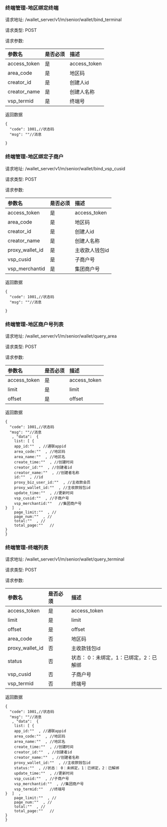 ###  终端管理-地区绑定终端

请求地址: /wallet_server/v1/m/senior/wallet/bind_terminal

请求类型: POST

请求参数:


| 参数名 | 是否必须 | 描述 |
|:-- |:-- |:--   |
|access_token|是|access_token|
|area_code|是|地区码|
|creator_id|是|创建人id|
|creator_name|是|创建人名称|
|vsp_termid|是|终端号|

返回数据
```
{
  "code": 1001,//状态码
  "msg": ""//消息
  
}
```

###  终端管理-地区绑定子商户

请求地址: /wallet_server/v1/m/senior/wallet/bind_vsp_cusid

请求类型: POST

请求参数:


| 参数名 | 是否必须 | 描述 |
|:-- |:-- |:--   |
|access_token|是|access_token|
|area_code|是|地区码|
|creator_id|是|创建人id|
|creator_name|是|创建人名称|
|proxy_wallet_id|是|主收款人钱包id|
|vsp_cusid|是|子商户号|
|vsp_merchantid|是|集团商户号|

返回数据
```
{
  "code": 1001,//状态码
  "msg": ""//消息
  
}
```

###  终端管理-地区商户号列表

请求地址: /wallet_server/v1/m/senior/wallet/query_area

请求类型: POST

请求参数:


| 参数名 | 是否必须 | 描述 |
|:-- |:-- |:--   |
|access_token|是|access_token|
|limit|是|limit|
|offset|是|offset|

返回数据
```
{
  "code": 1001,//状态码
  "msg": ""//消息
   , "data":  {
    list: [ {
    app_id:""  , //通联appid
    area_code:""  , //地区码
    area_name:""  , //地区名
    create_time:""  , //创建时间
    creator_id:""  , //创建者id
    creator_name:""  , //创建者名称
    id:""  , //id
    proxy_biz_user_id:""  , //主收款会员
    proxy_wallet_id:""  , //主收款钱包id
    update_time:""  , //更新时间
    vsp_cusid:""  , //子商户号
    vsp_merchantid:""   //集团商户号
}  ]  , 
    page_limit:""  , //
    page_num:""  , //
    total:""  , //
    total_page:""   //
}  
}
```

###  终端管理-终端列表

请求地址: /wallet_server/v1/m/senior/wallet/query_terminal

请求类型: POST

请求参数:


| 参数名 | 是否必须 | 描述 |
|:-- |:-- |:--   |
|access_token|是|access_token|
|limit|是|limit|
|offset|是|offset|
|area_code|否|地区码|
|proxy_wallet_id|否|主收款钱包id|
|status|否|状态： 0：未绑定，1：已绑定，2：已解绑|
|vsp_cusid|否|子商户号|
|vsp_termid|否|终端号|

返回数据
```
{
  "code": 1001,//状态码
  "msg": ""//消息
   , "data":  {
    list: [ {
    app_id:""  , //通联appid
    area_code:""  , //地区码
    area_name:""  , //地区名
    create_time:""  , //创建时间
    creator_id:""  , //创建者id
    creator_name:""  , //创建者名称
    proxy_wallet_id:""  , //主收款钱包id
    status:""  , //状态： 0：未绑定，1：已绑定，2：已解绑
    update_time:""  , //更新时间
    vsp_cusid:""  , //子商户号
    vsp_merchantid:""  , //集团商户号
    vsp_termid:""   //终端号
}  ]  , 
    page_limit:""  , //
    page_num:""  , //
    total:""  , //
    total_page:""   //
}  
}
```

